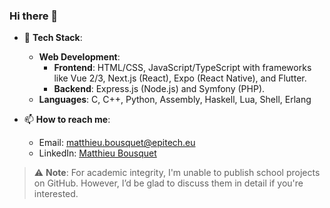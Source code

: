 ### Hi there 👋

- 🌱 **Tech Stack**:
  - **Web Development**:
      - **Frontend**: HTML/CSS, JavaScript/TypeScript with frameworks like Vue 2/3, Next.js (React), Expo (React Native), and Flutter.
      - **Backend**: Express.js (Node.js) and Symfony (PHP).
  - **Languages**: C, C++, Python, Assembly, Haskell, Lua, Shell, Erlang

- 📫 **How to reach me**:  
  - Email: [matthieu.bousquet@epitech.eu](mailto:matthieu.bousquet@epitech.eu)
  - LinkedIn: [Matthieu Bousquet](https://www.linkedin.com/in/matthieu-b-8070a7262/)

> ⚠️ **Note**: For academic integrity, I'm unable to publish school projects on GitHub. However, I’d be glad to discuss them in detail if you're interested.
